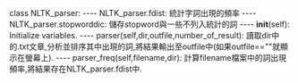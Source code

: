class NLTK_parser:
---- NLTK_parser.fdist:
	統計字詞出現的頻率
---- NLTK_parser.stopworddic:
	儲存stopword與一些不列入統計的詞
---- __init__(self):
	Initialize variables.
---- parser(self,dir,outfile,number_of_result):
	讀取dir中的.txt文章,分析並排序其中出現的詞,將結果輸出至outfile中(如果outfile==""就顯示在螢幕上).
---- parser_freq(self,filename,dir):
	計算filename檔案中的詞出現頻率,將結果存在NLTK_parser.fdist中.
	
